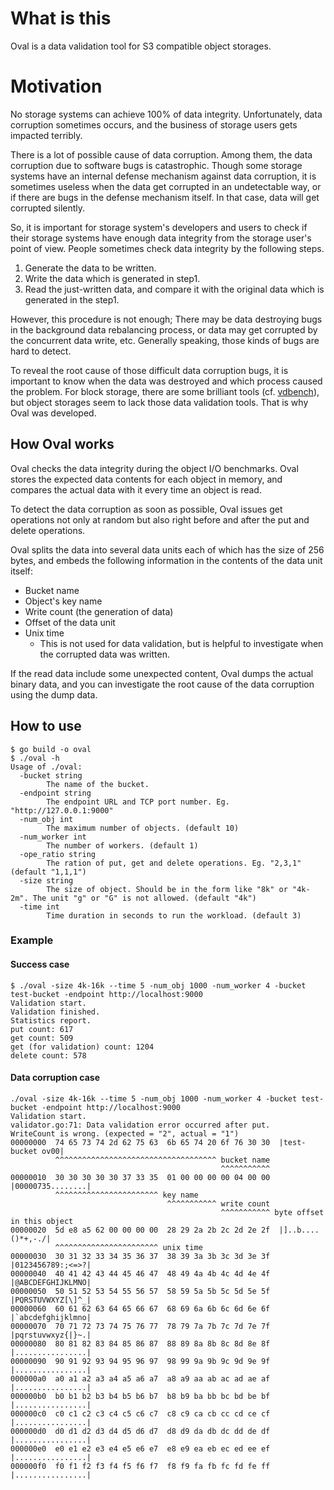 # What is this

Oval is a data validation tool for S3 compatible object storages.

# Motivation

No storage systems can achieve 100% of data integrity. Unfortunately, data corruption sometimes occurs, and the business of storage users gets impacted terribly.

There is a lot of possible cause of data corruption. Among them, the data corruption due to software bugs is catastrophic. Though some storage systems have an internal defense mechanism against data corruption, it is sometimes useless when the data get corrupted in an undetectable way, or if there are bugs in the defense mechanism itself. In that case, data will get corrupted silently.

So, it is important for storage system's developers and users
to check if their storage systems have enough data integrity from the storage user's point of view.
People sometimes check data integrity by the following steps.

1. Generate the data to be written.
2. Write the data which is generated in step1.
3. Read the just-written data, and compare it with the original data which is generated in the step1.

However, this procedure is not enough;
There may be data destroying bugs in the background data rebalancing process, or data may get corrupted by the concurrent data write, etc.
Generally speaking, those kinds of bugs are hard to detect.

To reveal the root cause of those difficult data corruption bugs,
it is important to know when the data was destroyed and which process caused the problem.
For block storage, there are some brilliant tools (cf. [vdbench](https://www.oracle.com/technetwork/server-storage/vdbench-1901683.pdf)),
but object storages seem to lack those data validation tools. That is why Oval was developed.

## How Oval works

Oval checks the data integrity during the object I/O benchmarks.
Oval stores the expected data contents for each object in memory,
and compares the actual data with it every time an object is read.

To detect the data corruption as soon as possible, Oval issues get operations not only at random
but also right before and after the put and delete operations.

Oval splits the data into several data units each of which has the size of 256 bytes,
and embeds the following information in the contents of the data unit itself:

- Bucket name
- Object's key name
- Write count (the generation of data)
- Offset of the data unit
- Unix time
  - This is not used for data validation, but is helpful to investigate when the corrupted data was written.

If the read data include some unexpected content,
Oval dumps the actual binary data,
and you can investigate the root cause of the data corruption using the dump data.

## How to use

```
$ go build -o oval
$ ./oval -h                                                                  
Usage of ./oval:
  -bucket string
        The name of the bucket.
  -endpoint string
        The endpoint URL and TCP port number. Eg. "http://127.0.0.1:9000"
  -num_obj int
        The maximum number of objects. (default 10)
  -num_worker int
        The number of workers. (default 1)
  -ope_ratio string
        The ration of put, get and delete operations. Eg. "2,3,1" (default "1,1,1")
  -size string
        The size of object. Should be in the form like "8k" or "4k-2m". The unit "g" or "G" is not allowed. (default "4k")
  -time int
        Time duration in seconds to run the workload. (default 3)
```

### Example

#### Success case

```
$ ./oval -size 4k-16k --time 5 -num_obj 1000 -num_worker 4 -bucket test-bucket -endpoint http://localhost:9000
Validation start.
Validation finished.
Statistics report.
put count: 617
get count: 509
get (for validation) count: 1204
delete count: 578
```

#### Data corruption case

```
./oval -size 4k-16k --time 5 -num_obj 1000 -num_worker 4 -bucket test-bucket -endpoint http://localhost:9000
Validation start.
validator.go:71: Data validation error occurred after put.
WriteCount is wrong. (expected = "2", actual = "1")
00000000  74 65 73 74 2d 62 75 63  6b 65 74 20 6f 76 30 30  |test-bucket ov00|
          ^^^^^^^^^^^^^^^^^^^^^^^^^^^^^^^^^^^^ bucket name
                                               ^^^^^^^^^^^
00000010  30 30 30 30 30 37 33 35  01 00 00 00 00 04 00 00  |00000735........|
          ^^^^^^^^^^^^^^^^^^^^^^^ key name
                                   ^^^^^^^^^^^ write count
                                               ^^^^^^^^^^^ byte offset in this object
00000020  5d e8 a5 62 00 00 00 00  28 29 2a 2b 2c 2d 2e 2f  |]..b....()*+,-./|
          ^^^^^^^^^^^^^^^^^^^^^^^ unix time
00000030  30 31 32 33 34 35 36 37  38 39 3a 3b 3c 3d 3e 3f  |0123456789:;<=>?|
00000040  40 41 42 43 44 45 46 47  48 49 4a 4b 4c 4d 4e 4f  |@ABCDEFGHIJKLMNO|
00000050  50 51 52 53 54 55 56 57  58 59 5a 5b 5c 5d 5e 5f  |PQRSTUVWXYZ[\]^_|
00000060  60 61 62 63 64 65 66 67  68 69 6a 6b 6c 6d 6e 6f  |`abcdefghijklmno|
00000070  70 71 72 73 74 75 76 77  78 79 7a 7b 7c 7d 7e 7f  |pqrstuvwxyz{|}~.|
00000080  80 81 82 83 84 85 86 87  88 89 8a 8b 8c 8d 8e 8f  |................|
00000090  90 91 92 93 94 95 96 97  98 99 9a 9b 9c 9d 9e 9f  |................|
000000a0  a0 a1 a2 a3 a4 a5 a6 a7  a8 a9 aa ab ac ad ae af  |................|
000000b0  b0 b1 b2 b3 b4 b5 b6 b7  b8 b9 ba bb bc bd be bf  |................|
000000c0  c0 c1 c2 c3 c4 c5 c6 c7  c8 c9 ca cb cc cd ce cf  |................|
000000d0  d0 d1 d2 d3 d4 d5 d6 d7  d8 d9 da db dc dd de df  |................|
000000e0  e0 e1 e2 e3 e4 e5 e6 e7  e8 e9 ea eb ec ed ee ef  |................|
000000f0  f0 f1 f2 f3 f4 f5 f6 f7  f8 f9 fa fb fc fd fe ff  |................|
```
